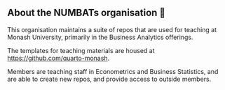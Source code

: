 ## About the NUMBATs organisation 👋

This organisation maintains a suite of repos that are used for teaching at Monash University, primarily in the Business Analytics offerings.

The templates for teaching materials are housed at https://github.com/quarto-monash.

Members are teaching staff in Econometrics and Business Statistics, and are able to create new repos, and provide access to outside members.   

<!--

**Here are some ideas to get you started:**

🙋‍♀️ A short introduction - what is your organization all about?
🌈 Contribution guidelines - how can the community get involved?
👩‍💻 Useful resources - where can the community find your docs? Is there anything else the community should know?
🍿 Fun facts - what does your team eat for breakfast?
🧙 Remember, you can do mighty things with the power of [Markdown](https://docs.github.com/github/writing-on-github/getting-started-with-writing-and-formatting-on-github/basic-writing-and-formatting-syntax)
-->
